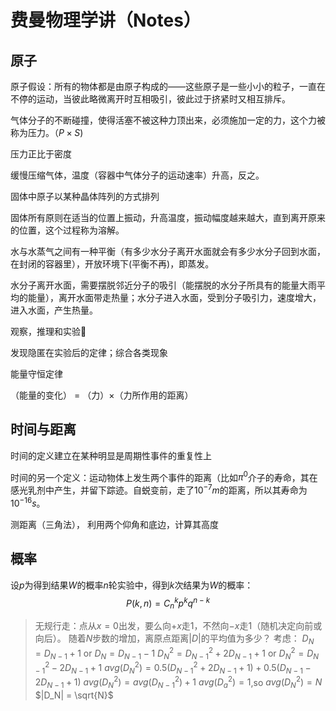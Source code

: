 # 费曼物理学讲（Notes）

## 原子
原子假设：所有的物体都是由原子构成的——这些原子是一些小小的粒子，一直在不停的运动，当彼此略微离开时互相吸引，彼此过于挤紧时又相互排斥。

气体分子的不断碰撞，使得活塞不被这种力顶出来，必须施加一定的力，这个力被称为压力。（$P\times S$)

压力正比于密度

缓慢压缩气体，温度（容器中气体分子的运动速率）升高，反之。

固体中原子以某种晶体阵列的方式排列

固体所有原则在适当的位置上振动，升高温度，振动幅度越来越大，直到离开原来的位置，这个过程称为溶解。

水与水蒸气之间有一种平衡（有多少水分子离开水面就会有多少水分子回到水面，在封闭的容器里），开放环境下(平衡不再)，即蒸发。

水分子离开水面，需要摆脱邻近分子的吸引（能摆脱的水分子所具有的能量大雨平均的能量），离开水面带走热量；水分子进入水面，受到分子吸引力，速度增大，进入水面，产生热量。

观察，推理和实验🧪

发现隐匿在实验后的定律；综合各类现象

能量守恒定律

（能量的变化） = （力）$\times$（力所作用的距离）

## 时间与距离
时间的定义建立在某种明显是周期性事件的重复性上

时间的另一个定义：运动物体上发生两个事件的距离（比如$\pi^0$介子的寿命，其在感光乳剂中产生，并留下踪迹。自蜕变前，走了$10^{-7}m$的距离，所以其寿命为$10^{-16}s$。


测距离（三角法），
利用两个仰角和底边，计算其高度


## 概率

设$p$为得到结果$W$的概率$n$轮实验中，得到$k$次结果为$W$的概率：
$$
P(k, n) = C_n^{k}p^k q^{n-k}
$$

> 无规行走：点从$x=0$出发，要么向$+x$走1，不然向$-x$走1（随机决定向前或向后）。
> 随着$N$步数的增加，离原点距离$|D|$的平均值为多少？
> 考虑：
> $D_N = D_{N-1} + 1$ or $D_N = D_{N-1} -1$
> $D_N^2 = D_{N-1}^2 + 2D_{N-1} + 1$ or $D_N^2 = D_{N-1}^2 - 2D_{N-1} +1$
> $avg(D_N^2) = 0.5(D_{N-1}^2 + 2D_{N-1} + 1)+0.5(D_{N-1}- 2D_{N-1}+1)$
> $avg(D_{N}^2) = avg(D_{N-1}^2) + 1$
> $avg(D_a^2) = 1$,so $avg(D_N^2) = N$
> $|D_N| = \sqrt{N}$
>
